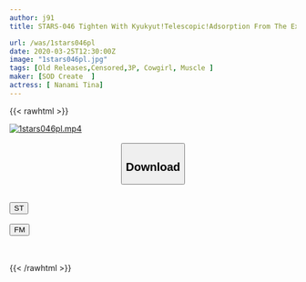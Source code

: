 ```yaml
---
author: j91
title: STARS-046 Tighten With Kyukyut!Telescopic!Adsorption From The Exercising Abdominal Muscles A Lot Of Erections Up To The Base!Massive Ejaculation Encouraging Scattering & Pursuit Vacuum Cavalry Position Nanami Tina

url: /was/1stars046pl
date: 2020-03-25T12:30:00Z
image: "1stars046pl.jpg"
tags: [Old Releases,Censored,3P, Cowgirl, Muscle ]
maker: [SOD Create  ]
actress: [ Nanami Tina]
---
```



{{< rawhtml >}}

<div class="video" data-videoid="1BKo2KXM1aceZ7j">
    <a href="javascript:;">
        <img src="/was/1stars046pl/1stars046pl.jpg" width="WIDTH" height="HEIGHT" alt="1stars046pl.mp4" loading="lazy">
    </a>
</div>

<script type="text/javascript" src="https://j91.asia/asset/on-demand-st.js"></script>

<br>
  <link rel="stylesheet" href="https://j91.asia/asset/bs5.css">
  
  <center>
  <button class="btn btn-primary" type="button" data-bs-toggle="collapse" data-bs-target=".multi-collapse" aria-expanded="false" aria-controls="multiCollapseExample1 multiCollapseExample2"><h2>Download</h2></button></center>
</p>
<div class="row">
  <div class="col">
    <div class="collapse multi-collapse" id="multiCollapseExample1">
      <div class="card card-body">
	      	      <br>
<div class="buttons">  
<a href="https://streamtape.to/v/1BKo2KXM1aceZ7j" target="_blank"><button class="btn-hover color-3"><i class="fa fa-download"></i> ST</button></a></div>
    </div>
  </div>
</div>
  <div class="col">
    <div class="collapse multi-collapse" id="multiCollapseExample2">
      <div class="card card-body">
	      <br>
<div class="buttons">
    <a href="https://filemoon.sx/d/jgbo1zb1dz4j" target="_blank"><button class="btn-hover color-8"><i class="fa fa-download"></i> FM</button></a></div>
<br><br>
      </div>
    </div>
  </div>
</div>

{{< /rawhtml >}}